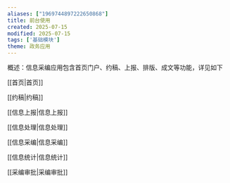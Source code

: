 ```yaml
---
aliases: ["1969744897222650868"]
title: 前台使用
created: 2025-07-15
modified: 2025-07-15
tags: ['基础模块']
theme: 政务应用
---
```


概述：信息采编应用包含首页门户、约稿、上报、排版、成文等功能，详见如下

[[首页|首页]]

[[约稿|约稿]]

[[信息上报|信息上报]]

[[信息处理|信息处理]]

[[信息采编|信息采编]]

[[信息统计|信息统计]]

[[采编审批|采编审批]]
